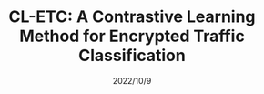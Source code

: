 ---
title: "CL-ETC: A Contrastive Learning Method for Encrypted Traffic Classification"
collection: publications
permalink: /publication/2022/10/9-CL-ETC
date: 2022/10/9
venue: '2022 IFIP Networking Conference (IFIP Networking). IEEE'
citation: 'Ziyi Zhao, Yingya Guo, Jessie Hui Wang, Haibo Wang, Chengyuan Zhang, Changqing An: CL-ETC: A Contrastive Learning Method for Encrypted Traffic Classification, 2022 IFIP Networking Conference (IFIP Networking). IEEE , 2022: 1-9.'
---